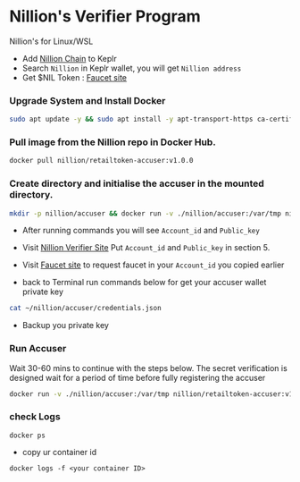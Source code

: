 # Nillion's Verifier Program
Nillion's for Linux/WSL

- Add [Nillion Chain](https://chains.keplr.app/) to Keplr
- Search `Nillion` in Keplr wallet, you will get `Nillion address`
- Get $NIL Token : [Faucet site](https://faucet.testnet.nillion.com/)


### Upgrade System and Install Docker
```bash
sudo apt update -y && sudo apt install -y apt-transport-https ca-certificates curl software-properties-common && sudo curl -fsSL https://download.docker.com/linux/ubuntu/gpg | sudo gpg --dearmor -o /usr/share/keyrings/docker-archive-keyring.gpg && echo "deb [arch=$(dpkg --print-architecture) signed-by=/usr/share/keyrings/docker-archive-keyring.gpg] https://download.docker.com/linux/ubuntu $(lsb_release -cs) stable" | sudo tee /etc/apt/sources.list.d/docker.list > /dev/null && sudo apt update -y && apt-cache policy docker-ce && sudo apt install -y docker-ce && sudo usermod -aG docker ${USER} && su - ${USER} -c "groups" && docker --version
```

### Pull image from the Nillion repo in Docker Hub.
```bash
docker pull nillion/retailtoken-accuser:v1.0.0
```

### Create directory and initialise the accuser in the mounted directory.
```bash
mkdir -p nillion/accuser && docker run -v ./nillion/accuser:/var/tmp nillion/retailtoken-accuser:v1.0.0 initialise
```

- After running commands you will see `Account_id` and `Public_key`

- Visit [Nillion Verifier Site](https://verifier.nillion.com/verifier) Put `Account_id` and `Public_key` in section 5.

- Visit [Faucet site](https://faucet.testnet.nillion.com/) to request faucet in your `Account_id` you copied earlier

- back to Terminal run commands below for get your accuser wallet private key

```bash
cat ~/nillion/accuser/credentials.json
```

- Backup you private key

### Run Accuser
Wait 30-60 mins to continue with the steps below. The secret verification is designed wait for a period of time before fully registering the accuser

```bash
docker run -v ./nillion/accuser:/var/tmp nillion/retailtoken-accuser:v1.0.0 accuse --rpc-endpoint "https://testnet-nillion-rpc.lavenderfive.com" --block-start 5105545
```

### check Logs

```console
docker ps
```

- copy ur container id

```console
docker logs -f <your container ID>
```
